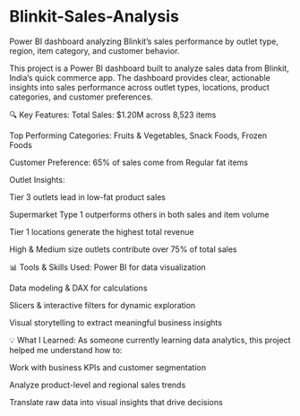 # Blinkit-Sales-Analysis
Power BI dashboard analyzing Blinkit’s sales performance by outlet type, region, item category, and customer behavior.

This project is a Power BI dashboard built to analyze sales data from Blinkit, India’s quick commerce app. The dashboard provides clear, actionable insights into sales performance across outlet types, locations, product categories, and customer preferences.

🔍 Key Features:
Total Sales: $1.20M across 8,523 items

Top Performing Categories: Fruits & Vegetables, Snack Foods, Frozen Foods

Customer Preference: 65% of sales come from Regular fat items

Outlet Insights:

Tier 3 outlets lead in low-fat product sales

Supermarket Type 1 outperforms others in both sales and item volume

Tier 1 locations generate the highest total revenue

High & Medium size outlets contribute over 75% of total sales

📊 Tools & Skills Used:
Power BI for data visualization

Data modeling & DAX for calculations

Slicers & interactive filters for dynamic exploration

Visual storytelling to extract meaningful business insights

💡 What I Learned:
As someone currently learning data analytics, this project helped me understand how to:

Work with business KPIs and customer segmentation

Analyze product-level and regional sales trends

Translate raw data into visual insights that drive decisions
